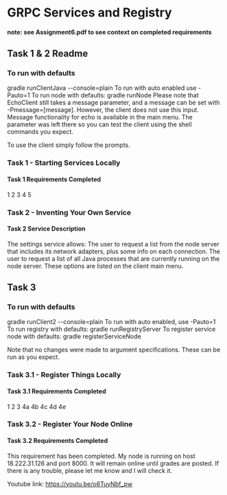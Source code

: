 # GRPC Services and Registry
#### note: see Assignment6.pdf to see context on completed requirements
## Task 1 & 2 Readme
### To run with defaults
gradle runClientJava --console=plain
To run with auto enabled use -Pauto=1
To run node with defaults:
gradle runNode
Please note that EchoClient still takes a message parameter, and a message can be set with -Pmessage=[message]. However, the client does not use this input. Message functionality for echo is available in the main menu. The parameter was left there so you can test the client using the shell commands you expect.

To use the client simply follow the prompts.

### Task 1 - Starting Services Locally
#### Task 1 Requirements Completed
1
2
3
4
5



### Task 2 - Inventing Your Own Service
#### Task 2 Service Description
The settings service allows:
The user to request a list from the node server that includes its network adapters, plus some info on each connection.
The user to request a list of all Java processes that are currently running on the node server.
These options are listed on the client main menu.

## Task 3
### To run with defaults
gradle runClient2 --console=plain
To run with auto enabled, use -Pauto=1
To run registry with defaults:
gradle runRegistryServer
To register service node with defaults:
gradle registerServiceNode

Note that no changes were made to argument specifications. These can be run as you expect.

### Task 3.1 - Register Things Locally
#### Task 3.1 Requirements Completed
1 
2 
3 
4a
4b
4c
4d
4e

### Task 3.2 - Register Your Node Online
#### Task 3.2 Requirements Completed
This requirement has been completed.
My node is running on host 18.222.31.126 and port 8000. It will remain online until grades are posted.
If there is any trouble, please let me know and I will check it. 

Youtube link: https://youtu.be/o6TuyNbf_pw